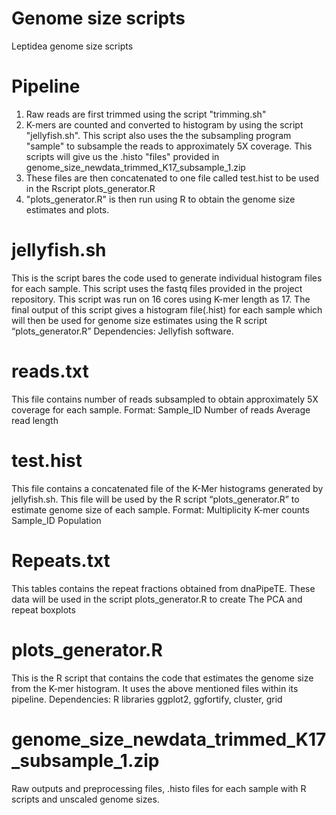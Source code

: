 # Genome size scripts
Leptidea genome size scripts
# Pipeline
1. Raw reads are first trimmed using the script "trimming.sh"
2. K-mers are counted and converted to histogram by using the script "jellyfish.sh". This script also uses the the subsampling program "sample" to subsample the reads to approximately 5X coverage. This scripts will give us the .histo "files" provided in genome_size_newdata_trimmed_K17_subsample_1.zip
3. These files are then concatenated to one file called test.hist to be used in the Rscript plots_generator.R
4. "plots_generator.R" is then run using R to obtain the genome size estimates and plots.
# jellyfish.sh
This is the script bares the code used to generate individual histogram files for each sample. This script uses the fastq files provided in the project repository. This script was run on 16 cores using K-mer length as 17. The final output of this script gives a histogram file(.hist) for each sample which will then be used for genome size estimates using the R script “plots_generator.R”
Dependencies: Jellyfish software. 

# reads.txt
This file contains number of reads subsampled to obtain approximately 5X coverage for each sample. 
Format: Sample_ID     Number of reads     Average read length

# test.hist
This file contains a concatenated file of the K-Mer histograms generated by jellyfish.sh. This file will be used by the R script “plots_generator.R” to estimate genome size of each sample. 
Format: Multiplicity	K-mer counts 		Sample_ID 		Population


# Repeats.txt
This tables contains the repeat fractions obtained from dnaPipeTE. These data will be used in the script plots_generator.R to create The PCA and repeat boxplots

# plots_generator.R
This is the R script that contains the code that estimates the genome size from the K-mer histogram. It uses the above mentioned files within its pipeline. 
Dependencies: R libraries ggplot2, ggfortify, cluster, grid


# genome_size_newdata_trimmed_K17_subsample_1.zip
Raw outputs and preprocessing files, .histo files for each sample with R scripts and unscaled genome sizes. 

